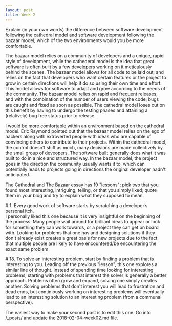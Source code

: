 ```yaml
---
layout: post
title: Week 2
---
```



Explain (in your own words) the difference between software development following the cathedral model and software development following the bazaar model; which of the two environments would you be more comfortable.  
  
The bazaar model relies on a community of developers and a unique, rapid style of development, while the cathederal model is the idea that great software is often built by a few developers working on it meticulously behind the scenes. The bazaar model allows for all code to be laid out, and relies on the fact that developers who want certain features or the project to grow in certain directions will help it do so using their own time and effort. This model allows for software to adapt and grow according to the needs of the community. The bazaar model relies on rapid and frequent releases, and with the combination of the number of users viewing the code, bugs are caught and fixed as soon as possible. The cathedral model loses out on this benefit by having to undergo the testing phases and attaining a (relatively) bug free status prior to release.  
  
I would be more comfortable within an environment based on the cathedral model. Eric Raymond pointed out that the bazaar model relies on the ego of hackers along with extroverted people with ideas who are capable of convincing others to contribute to their projects. Within the cathedral model, the control doesn't shift as much, many decisions are made collectively by the small group of deveopers. The software built generally does what it was built to do in a nice and structured way. In the bazaar model, the project goes in the direction the community usually wants it to, which can potentially leads to projects going in directions the original developer hadn't anticipated.

The Cathedral and The Bazaar essay has 19 "lessons"; pick two that you found most interesting, intriguing, telling, or that you simply liked; quote them in your blog and try to explain what they supposed to mean.  
  
\# 1. Every good work of software starts by scratching a developer’s personal itch.  
I personally liked this one because it is very insightful on the beginning of the process. Many people wait around for brilliant ideas to appear or look for something they can work towards, or a project they can get on board with. Looking for problems that one has and designing solutions if they don't already exist creates a great basis for new projects due to the fact that multiple people are likely to have encountered/be encountering the exact same problem.

\# 18. To solve an interesting problem, start by finding a problem that is interesting to you.
Leading off the previous "lesson", this one explores a similar line of thought. Instead of spending time looking for interesting problems, starting with problems that interest the solver is generally a better approach. Problems often grow and expand, solving one simply creates another. Solving problems that don't interest you will lead to frustration and dead ends, but continiously working on interesting problems will eventually lead to an interesting solution to an interesting problem (from a communal perspective). 

The easiest way to make your second post is to edit this one. 
Go into /_posts/ and update the 2018-02-04-week02.md file. 
